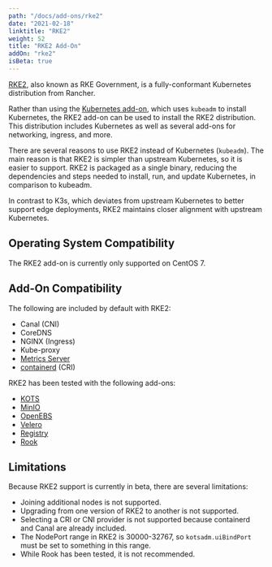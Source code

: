 ```yaml
---
path: "/docs/add-ons/rke2"
date: "2021-02-18"
linktitle: "RKE2"
weight: 52
title: "RKE2 Add-On"
addOn: "rke2"
isBeta: true
---
```


[RKE2](https://rke2.io/), also known as RKE Government, is a fully-conformant Kubernetes distribution from Rancher.

Rather than using the [Kubernetes add-on](/docs/add-ons/kubernetes), which uses `kubeadm` to install Kubernetes, the RKE2 add-on can be used to install the RKE2 distribution. This distribution includes Kubernetes as well as several add-ons for networking, ingress, and more.

There are several reasons to use RKE2 instead of Kubernetes (`kubeadm`). The main reason is that RKE2 is simpler than upstream Kubernetes, so it is easier to support. RKE2 is packaged as a single binary, reducing the dependencies and steps needed to install, run, and update Kubernetes, in comparison to kubeadm.

In contrast to K3s, which deviates from upstream Kubernetes to better support edge deployments, RKE2 maintains closer alignment with upstream Kubernetes.

## Operating System Compatibility
The RKE2 add-on is currently only supported on CentOS 7.

## Add-On Compatibility
The following are included by default with RKE2:
* Canal (CNI)
* CoreDNS
* NGINX (Ingress)
* Kube-proxy
* [Metrics Server](/docs/add-ons/metrics-server)
* [containerd](/docs/add-ons/containerd) (CRI)

RKE2 has been tested with the following add-ons:
* [KOTS](/docs/add-ons/kotsadm)
* [MinIO](/docs/add-ons/minio)
* [OpenEBS](/docs/add-ons/openebs)
* [Velero](/docs/add-ons/velero)
* [Registry](/docs/add-ons/registry)
* [Rook](/docs/add-ons/rook)

## Limitations
Because RKE2 support is currently in beta, there are several limitations:
* Joining additional nodes is not supported.
* Upgrading from one version of RKE2 to another is not supported.
* Selecting a CRI or CNI provider is not supported because containerd and Canal are already included.
* The NodePort range in RKE2 is 30000-32767, so `kotsadm.uiBindPort` must be set to something in this range.
* While Rook has been tested, it is not recommended.
